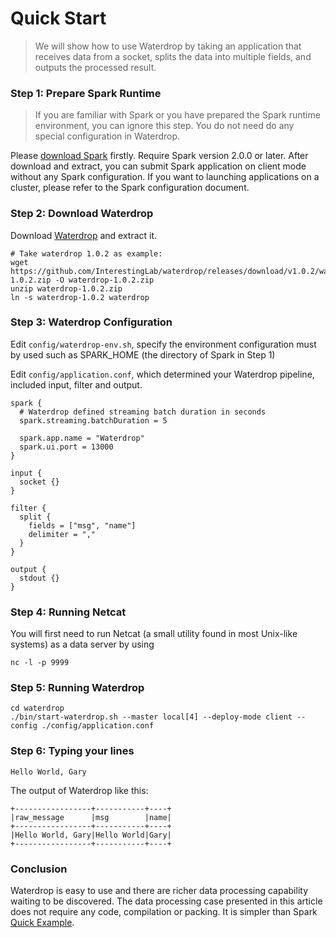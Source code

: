 # Quick Start


> We will show how to use Waterdrop by taking an application that receives data from a socket, splits the data into multiple fields, and outputs the processed result.

### Step 1: Prepare Spark Runtime

> If you are familiar with Spark or you have prepared the Spark runtime environment, you can ignore this step. You do not need do any special configuration in Waterdrop.

Please [download Spark](http://spark.apache.org/downloads.html) firstly. Require Spark version 2.0.0 or later. After download and extract, you can submit Spark application on client mode without any Spark configuration. If you want to launching applications on a cluster, please refer to the Spark configuration document.


### Step 2: Download Waterdrop

Download [Waterdrop](https://github.com/InterestingLab/waterdrop/releases) and extract it.

```
# Take waterdrop 1.0.2 as example:
wget https://github.com/InterestingLab/waterdrop/releases/download/v1.0.2/waterdrop-1.0.2.zip -O waterdrop-1.0.2.zip
unzip waterdrop-1.0.2.zip
ln -s waterdrop-1.0.2 waterdrop
```

### Step 3: Waterdrop Configuration

Edit `config/waterdrop-env.sh`, specify the environment configuration must by used such as SPARK_HOME (the directory of Spark in Step 1)

Edit `config/application.conf`, which determined your Waterdrop pipeline, included input, filter and output.

```
spark {
  # Waterdrop defined streaming batch duration in seconds
  spark.streaming.batchDuration = 5

  spark.app.name = "Waterdrop"
  spark.ui.port = 13000
}

input {
  socket {}
}

filter {
  split {
    fields = ["msg", "name"]
    delimiter = ","
  }
}

output {
  stdout {}
}

```

### Step 4: Running Netcat

You will first need to run Netcat (a small utility found in most Unix-like systems) as a data server by using
```
nc -l -p 9999
```


### Step 5: Running Waterdrop

```
cd waterdrop
./bin/start-waterdrop.sh --master local[4] --deploy-mode client --config ./config/application.conf

```

### Step 6: Typing your lines

```
Hello World, Gary
```

The output of Waterdrop like this:

```
+-----------------+-----------+----+
|raw_message      |msg        |name|
+-----------------+-----------+----+
|Hello World, Gary|Hello World|Gary|
+-----------------+-----------+----+
```


### Conclusion

Waterdrop is easy to use and there are richer data processing capability waiting to be discovered. The data processing case presented in this article does not require any code, compilation or packing. It is simpler than Spark [Quick Example](https://spark.apache.org/docs/latest/streaming-programming-guide.html#a-quick-example).